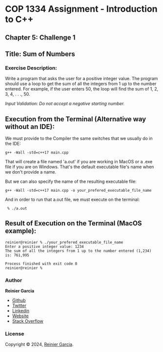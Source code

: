 # COP 1334 Assignment - Introduction to C++

## Chapter 5: Challenge 1

## Title: Sum of Numbers

### Exercise Description:

Write a program that asks the user for a positive integer value. The program should use a loop to get the sum of all the integers from 1 up to the number entered. For example, if the user enters 50, the loop will find the sum of 1, 2, 3, 4, . . ., 50.

_Input Validation: Do not accept a negative starting number._

## Execution from the Terminal (Alternative way without an IDE):

We must provide to the Compiler the same switches that we usually do in the IDE:

```terminal
g++ -Wall -std=c++17 main.cpp
```

That will create a file named 'a.out' if you are working in MacOS or a .exe file if you are on Windows. That's the default executable file's name when we don't provide a name.

But we can also specify the name of the resulting executable file:

```terminal
g++ -Wall -std=c++17 main.cpp -o your_prefered_executable_file_name
```

And in order to run that a.out file, we must execute on the terminal:

```terminal
 % ./a.out
```

## Result of Execution on the Terminal (MacOS example):

```terminal
reinier@reinier % ./your_prefered_executable_file_name
Enter a positive integer value: 1234
The sum of all the integers from 1 up to the number entered (1,234) is: 761,995

Process finished with exit code 0
reinier@reinier % 
```

### Author

**Reinier Garcia**

* [Github](https://github.com/reymillenium)
* [Twitter](https://twitter.com/ReinierGarciaR)
* [Linkedin](https://www.linkedin.com/in/reiniergarcia/)
* [Website](https://www.reiniergarcia.dev/)
* [Stack Overflow](https://stackoverflow.com/users/9616949/reinier-garcia)

### License

Copyright © 2024, [Reinier Garcia](https://github.com/reymillenium).


